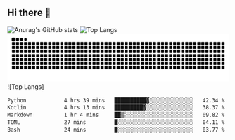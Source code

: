 ## Hi there 👋
![Anurag's GitHub stats](https://github-readme-stats.vercel.app/api?username=CNCoreSteb)
![Top Langs](https://github-readme-stats.vercel.app/api/top-langs/?username=CNCoreSteb)
<picture>
  <source media="(prefers-color-scheme: dark)" srcset="https://raw.githubusercontent.com/CNCoreSteb/CNCoreSteb/output/github-contribution-grid-snake-dark.svg">
  <source media="(prefers-color-scheme: light)" srcset="https://raw.githubusercontent.com/CNCoreSteb/CNCoreSteb/output/github-contribution-grid-snake.svg">
  <img alt="github contribution grid snake animation" src="https://raw.githubusercontent.com/CNCoreSteb/CNCoreSteb/output/github-contribution-grid-snake.svg">
</picture>
![Top Langs]
<!--START_SECTION:waka-->

```txt
Python            4 hrs 39 mins   ██████████▓░░░░░░░░░░░░░░   42.34 %
Kotlin            4 hrs 13 mins   █████████▓░░░░░░░░░░░░░░░   38.37 %
Markdown          1 hr 4 mins     ██▒░░░░░░░░░░░░░░░░░░░░░░   09.82 %
TOML              27 mins         █░░░░░░░░░░░░░░░░░░░░░░░░   04.11 %
Bash              24 mins         █░░░░░░░░░░░░░░░░░░░░░░░░   03.77 %
```

<!--END_SECTION:waka-->


<!--
**CNCoreSteb/CNCoreSteb** is a ✨ _special_ ✨ repository because its `README.md` (this file) appears on your GitHub profile.

Here are some ideas to get you started:

- 🔭 I’m currently working on ...
- 🌱 I’m currently learning ...
- 👯 I’m looking to collaborate on ...
- 🤔 I’m looking for help with ...
- 💬 Ask me about ...
- 📫 How to reach me: ...
- 😄 Pronouns: ...
- ⚡ Fun fact: ...
-->
